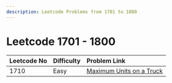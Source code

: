```yaml
---
description: Leetcode Problems from 1701 to 1800
---
```


# Leetcode 1701 - 1800



| Leetcode No | Difficulty | Problem Link |
| :--- | :--- | :--- |
| 1710 | Easy | [Maximum Units on a Truck](../difficulty-based-problem-index/leetcode-easy/leetcode-1710-maximum-units-on-a-truck.md) |

